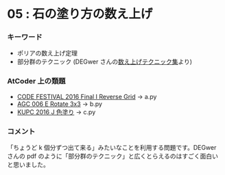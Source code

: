 # 05 : 石の塗り方の数え上げ

### キーワード

- ポリアの数え上げ定理
- 部分群のテクニック (DEGwer さんの[数え上げテクニック集](https://drive.google.com/file/d/1WC7Y2Ni-8elttUgorfbix9tO1fvYN3g3/view)より)

### AtCoder 上の類題

- [CODE FESTIVAL 2016 Final I Reverse Grid](https://atcoder.jp/contests/cf16-final-open/tasks/codefestival_2016_final_i) -> a.py
- [AGC 006 E Rotate 3x3](https://atcoder.jp/contests/agc006/tasks/agc006_e) -> b.py
- [KUPC 2016 J 色塗り](https://atcoder.jp/contests/kupc2016/tasks/kupc2016_j) -> c.py

### コメント

「ちょうど k 個分ずつ出て来る」みたいなことを利用する問題です。DEGwer さんの pdf のように「部分群のテクニック」と広くとらえるのはすごく面白いと思いました。